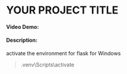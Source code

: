 # YOUR PROJECT TITLE
#### Video Demo:  <URL HERE>
#### Description:

activate the environment for flask
for Windows
> .venv\Scripts\activate

